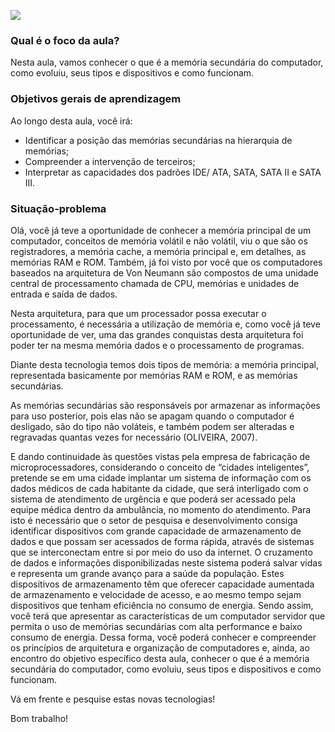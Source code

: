 [![](https://ampli-images.s3.amazonaws.com/production/04e123e5-8e9d-4ce2-82df-999a62f0f995/original)](https://ampli-images.s3.amazonaws.com/production/04e123e5-8e9d-4ce2-82df-999a62f0f995/original)

### **Qual é o foco da aula?**

Nesta aula, vamos conhecer o que é a memória secundária do computador, como evoluiu, seus tipos e dispositivos e como funcionam.

### **Objetivos gerais de aprendizagem**

Ao longo desta aula, você irá:

- Identificar a posição das memórias secundárias na hierarquia de memórias;
- Compreender a intervenção de terceiros;
- Interpretar as capacidades dos padrões IDE/ ATA, SATA, SATA II e SATA III.

### Situação-problema

Olá, você já teve a oportunidade de conhecer a memória principal de um computador, conceitos de memória volátil e não volátil, viu o que são os registradores, a memória cache, a memória principal e, em detalhes, as memórias RAM e ROM. Também, já foi visto por você que os computadores baseados na arquitetura de Von Neumann são compostos de uma unidade central de processamento chamada de CPU, memórias e unidades de entrada e saída de dados.

Nesta arquitetura, para que um processador possa executar o processamento, é necessária a utilização de memória e, como você já teve oportunidade de ver, uma das grandes conquistas desta arquitetura foi poder ter na mesma memória dados e o processamento de programas.

Diante desta tecnologia temos dois tipos de memória: a memória principal, representada basicamente por memórias RAM e ROM, e as memórias secundárias.

As memórias secundárias são responsáveis por armazenar as informações para uso posterior, pois elas não se apagam quando o computador é desligado, são do tipo não voláteis, e também podem ser alteradas e regravadas quantas vezes for necessário (OLIVEIRA, 2007).

E dando continuidade às questões vistas pela empresa de fabricação de microprocessadores, considerando o conceito de “cidades inteligentes”, pretende se em uma cidade implantar um sistema de informação com os dados médicos de cada habitante da cidade, que será interligado com o sistema de atendimento de urgência e que poderá ser acessado pela equipe médica dentro da ambulância, no momento do atendimento. Para isto é necessário que o setor de pesquisa e desenvolvimento consiga identificar dispositivos com grande capacidade de armazenamento de dados e que possam ser acessados de forma rápida, através de sistemas que se interconectam entre si por meio do uso da internet. O cruzamento de dados e informações disponibilizadas neste sistema poderá salvar vidas e representa um grande avanço para a saúde da população. Estes dispositivos de armazenamento têm que oferecer capacidade aumentada de armazenamento e velocidade de acesso, e ao mesmo tempo sejam dispositivos que tenham eficiência no consumo de energia. Sendo assim, você terá que apresentar as características de um computador servidor que permita o uso de memórias secundárias com alta performance e baixo consumo de energia. Dessa forma, você poderá conhecer e compreender os princípios de arquitetura e organização de computadores e, ainda, ao encontro do objetivo específico desta aula, conhecer o que é a memória secundária do computador, como evoluiu, seus tipos e dispositivos e como funcionam.

Vá em frente e pesquise estas novas tecnologias!

Bom trabalho!